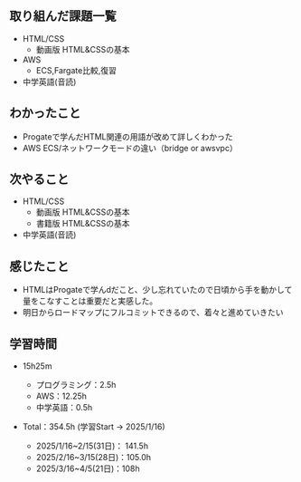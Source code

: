 ## 取り組んだ課題一覧
- HTML/CSS
  - 動画版 HTML&CSSの基本
- AWS
  - ECS,Fargate比較,復習
- 中学英語(音読)
## わかったこと
- Progateで学んだHTML関連の用語が改めて詳しくわかった
- AWS ECS/ネットワークモードの違い（bridge or awsvpc）
## 次やること
- HTML/CSS
  - 動画版 HTML&CSSの基本
  - 書籍版 HTML&CSSの基本
- 中学英語(音読)
## 感じたこと
- HTMLはProgateで学んdだこと、少し忘れていたので日頃から手を動かして量をこなすことは重要だと実感した。
- 明日からロードマップにフルコミットできるので、着々と進めていきたい
## 学習時間
- 15h25m
  - プログラミング：2.5h
  - AWS：12.25h
  - 中学英語：0.5h

- Total：354.5h (学習Start → 2025/1/16)
  - 2025/1/16~2/15(31日)： 141.5h
  - 2025/2/16~3/15(28日)：105.0h
  - 2025/3/16~4/5(21日)：108h
